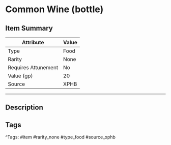 # Common Wine (bottle)

## Item Summary

| Attribute            | Value                        |
|----------------------|------------------------------|
| Type                 | Food |
| Rarity               | None             |
| Requires Attunement  | No                |
| Value (gp)           | 20    |
| Source               | XPHB |

---

## Description



## Tags

^Tags: #item #rarity_none #type_food #source_xphb